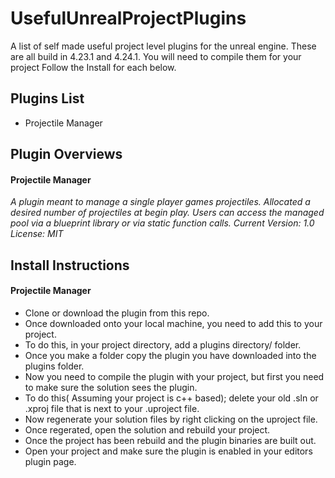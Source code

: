 # UsefulUnrealProjectPlugins
A list of self made useful project level plugins for the unreal engine. These are all build in 
4.23.1 and 4.24.1. You will need to compile them for your project Follow the Install for each below.

## Plugins List
* Projectile Manager

## Plugin Overviews
#### Projectile Manager  
*A plugin meant to manage a single player games projectiles. Allocated a desired number
of projectiles at begin play. Users can access the managed pool via a blueprint library
or via static function calls.
Current Version: 1.0 
License: MIT*

## Install Instructions
#### Projectile Manager
* Clone or download the plugin from this repo. 
* Once downloaded onto your local machine, you need to add this to your project. 
* To do this, in your project directory, add a plugins directory/ folder. 
* Once you make a folder copy the plugin you have downloaded into the plugins folder.
* Now you need to compile the plugin with your project, but first you need to make sure the solution sees the plugin.
* To do this( Assuming your project is c++ based); delete your old .sln or .xproj file that is next to your .uproject file. 
* Now regenerate your solution files by right clicking on the uproject file. 
* Once regerated, open the solution and rebuild your project. 
* Once the project has been rebuild and the plugin binaries are built out. 
* Open your project and make sure the plugin is enabled in your editors plugin page.
